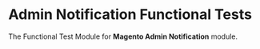 # Admin Notification Functional Tests

The Functional Test Module for **Magento Admin Notification** module.
